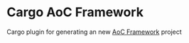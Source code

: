 # Cargo AoC Framework
Cargo plugin for generating an new [AoC Framework](https://github.com/Michal-Miko/aoc-framework/) project
